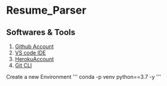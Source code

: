 # Resume_Parser

## Softwares & Tools

1. [Github Account](https://githu.com)
2. [VS code IDE](https://code.visualstudio.com)
3. [HerokuAccount](https://heroku.com)
4. [Git CLI](https://)

Create a new Environment
'''
conda -p venv python==3.7 -y
'''